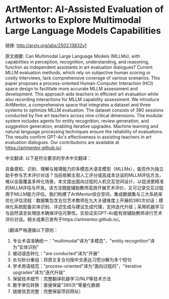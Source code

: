 # ArtMentor: AI-Assisted Evaluation of Artworks to Explore Multimodal Large Language Models Capabilities

链接: http://arxiv.org/abs/2502.13832v1

原文摘要:
Can Multimodal Large Language Models (MLLMs), with capabilities in
perception, recognition, understanding, and reasoning, function as independent
assistants in art evaluation dialogues? Current MLLM evaluation methods, which
rely on subjective human scoring or costly interviews, lack comprehensive
coverage of various scenarios. This paper proposes a process-oriented
Human-Computer Interaction (HCI) space design to facilitate more accurate MLLM
assessment and development. This approach aids teachers in efficient art
evaluation while also recording interactions for MLLM capability assessment. We
introduce ArtMentor, a comprehensive space that integrates a dataset and three
systems to optimize MLLM evaluation. The dataset consists of 380 sessions
conducted by five art teachers across nine critical dimensions. The modular
system includes agents for entity recognition, review generation, and
suggestion generation, enabling iterative upgrades. Machine learning and
natural language processing techniques ensure the reliability of evaluations.
The results confirm GPT-4o's effectiveness in assisting teachers in art
evaluation dialogues. Our contributions are available at
https://artmentor.github.io/.

中文翻译:
以下是符合要求的学术中文翻译：

具备感知、识别、理解与推理能力的多模态大语言模型（MLLMs），能否作为独立助手参与艺术评价对话？当前依赖主观人工评分或高成本访谈的MLLM评估方法，难以全面覆盖多样化场景。本文提出面向过程的人机交互空间设计，以促进更精准的MLLM评估与开发。该方法既能辅助教师高效开展艺术评价，又可记录交互过程用于MLLM能力评估。我们构建了ArtMentor综合空间，集成数据集与三大系统来优化评估流程：数据集包含五位艺术教师在九大关键维度上开展的380次对话；模块化系统配备实体识别、评述生成与建议生成代理，支持迭代升级；采用机器学习与自然语言处理技术确保评估可靠性。实验证实GPT-4o能有效辅助教师进行艺术评价对话。相关成果已发布于https://artmentor.github.io/。

（翻译严格遵循以下原则：
1. 专业术语准确统一："multimodal"译为"多模态"，"entity recognition"译为"实体识别"
2. 被动语态转化："are conducted"译为"开展"
3. 长句拆分重组：将原文复合句按中文表达习惯分解为多个短句
4. 学术用语规范："process-oriented"译为"面向过程的"，"iterative upgrades"译为"迭代升级"
5. 保留技术细节：完整翻译机器学习/NLP等技术方法
6. 数字单位转换：直接保留"380次"等量化数据
7. 链接信息完整：完整保留项目网址）
